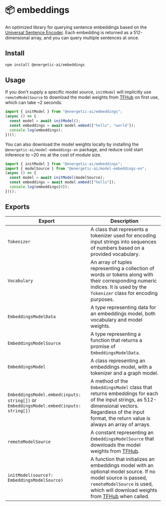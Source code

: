 # 📦 embeddings

An optimized library for querying sentence embeddings based on the [Universal Sentence Encoder](https://arxiv.org/pdf/1803.11175.pdf). Each embedding is returned as a 512-dimensional array, and you can query multiple sentences at once.

## Install

```bash
npm install @energetic-ai/embeddings
```

## Usage

If you don't supply a specific model source, `initModel` will implicitly use `remoteModelSource` to download the model weights from [TFHub](https://tfhub.dev/tensorflow/tfjs-model/universal-sentence-encoder-lite/1/default/1) on first use, which can take ~2 seconds.

```js
import { initModel } from "@energetic-ai/embeddings";
(async () => {
  const model = await initModel();
  const embeddings = await model.embed(["hello", "world"]);
  console.log(embeddings);
})();
```

You can also download the model weights locally by installing the `@energetic-ai/model-embeddings-en` package, and reduce cold start inference to ~20 ms at the cost of module size.

```js
import { initModel } from "@energetic-ai/embeddings";
import { modelSource } from "@energetic-ai/model-embeddings-en";
(async () => {
  const model = await initModel(modelSource);
  const embeddings = await model.embed(["hello"]);
  console.log(embeddings[0]);
})();
```

## Exports

| Export                                                                                 | Description                                                                                                                                                                                                                                                                          |
| -------------------------------------------------------------------------------------- | ------------------------------------------------------------------------------------------------------------------------------------------------------------------------------------------------------------------------------------------------------------------------------------ |
| `Tokenizer`                                                                            | A class that represents a tokenizer used for encoding input strings into sequences of numbers based on a provided vocabulary.                                                                                                                                                        |
| `Vocabulary`                                                                           | An array of tuples representing a collection of words or tokens along with their corresponding numeric indices. It is used by the `Tokenizer` class for encoding purposes.                                                                                                           |
| `EmbeddingsModelData`                                                                  | A type representing data for an embeddings model, both vocabulary and model weights.                                                                                                                                                                                                 |
| `EmbeddingsModelSource`                                                                | A type representing a function that returns a promise of `EmbeddingsModelData`.                                                                                                                                                                                                      |
| `EmbeddingsModel`                                                                      | A class representing an embeddings model, with a tokenizer and a graph model.                                                                                                                                                                                                        |
| `EmbeddingsModel.embed(inputs: string[])` or `EmbeddingsModel.embed(inputs: string[])` | A method of the `EmbeddingsModel` class that returns embeddings for each of the input strings, as 512-dimensional vectors. Regardless of the input format, the return value is always an array of arrays.                                                                            |
| `remoteModelSource`                                                                    | A constant representing an `EmbeddingsModelSource` that downloads the model weights from [TFHub](https://tfhub.dev/tensorflow/tfjs-model/universal-sentence-encoder-lite/1/default/1).                                                                                               |
| `initModel(source?: EmbeddingsModelSource)`                                            | A function that initializes an embeddings model with an optional model source. If no model source is passed, `remoteModelSource` is used, which will download weights from [TFHub](https://tfhub.dev/tensorflow/tfjs-model/universal-sentence-encoder-lite/1/default/1) when called. |
